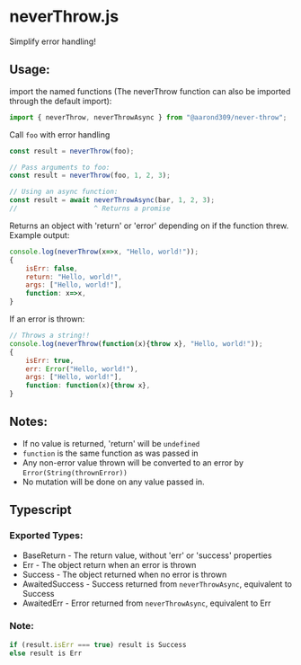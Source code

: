 # neverThrow.js

Simplify error handling!

## Usage:

import the named functions
(The neverThrow function can also be imported through the default import):

```javascript
import { neverThrow, neverThrowAsync } from "@aarond309/never-throw";
```

Call `foo` with error handling

```js
const result = neverThrow(foo);

// Pass arguments to foo:
const result = neverThrow(foo, 1, 2, 3);

// Using an async function:
const result = await neverThrowAsync(bar, 1, 2, 3);
//                   ^ Returns a promise
```

Returns an object with 'return' or 'error' depending on if the function threw.
Example output:

```js
console.log(neverThrow(x=>x, "Hello, world!"));
{
    isErr: false,
    return: "Hello, world!",
    args: ["Hello, world!"],
    function: x=>x,
}
```

If an error is thrown:

```js
// Throws a string!!
console.log(neverThrow(function(x){throw x}, "Hello, world!"));
{
    isErr: true,
    err: Error("Hello, world!"),
    args: ["Hello, world!"],
    function: function(x){throw x},
}
```

## Notes:

- If no value is returned, 'return' will be `undefined`
- `function` is the same function as was passed in
- Any non-error value thrown will be converted to an error by `Error(String(thrownError))`
- No mutation will be done on any value passed in.

## Typescript

### Exported Types:

- BaseReturn - The return value, without 'err' or 'success' properties
- Err - The object return when an error is thrown
- Success - The object returned when no error is thrown
- AwaitedSuccess - Success returned from `neverThrowAsync`, equivalent to Success
- AwaitedErr - Error returned from `neverThrowAsync`, equivalent to Err

### Note:

```typescript
if (result.isErr === true) result is Success
else result is Err
```
